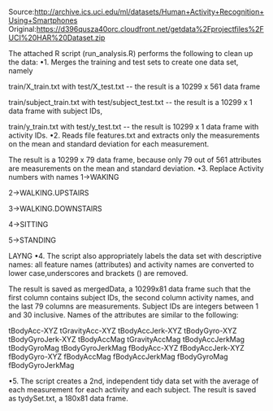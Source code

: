 Source:http://archive.ics.uci.edu/ml/datasets/Human+Activity+Recognition+Using+Smartphones
Original:https://d396qusza40orc.cloudfront.net/getdata%2Fprojectfiles%2FUCI%20HAR%20Dataset.zip 

The attached R script (run_analysis.R) performs the following to clean up the data:
•1. Merges the training and test sets to create one data set, namely

train/X_train.txt with test/X_test.txt -- the result is a 10299 x 561 data frame

train/subject_train.txt with test/subject_test.txt -- the result is a 10299 x 1 data frame with subject IDs,

train/y_train.txt with test/y_test.txt -- the result is 10299 x 1 data frame with activity IDs.
•2. Reads file features.txt and extracts only the measurements on the mean and standard deviation for each measurement.

The result is a 10299 x 79 data frame, because only 79 out of 561 attributes are measurements on the mean and standard deviation.
•3. Replace Activity numbers with names 
1->WAKING

2->WALKING.UPSTAIRS

3->WALKING.DOWNSTAIRS

4->SITTING

5->STANDING

LAYNG •4. The script also appropriately labels the data set with descriptive names: all feature names (attributes) and 
activity names are converted to lower case,underscores and brackets () are removed.

The result is saved as mergedData, a 10299x81 data frame such that the first column contains subject IDs, the second column
activity names, and the last 79 columns are measurements. Subject IDs are integers between 1 and 30 inclusive. Names of the 
attributes are similar to the following:

tBodyAcc-XYZ 
tGravityAcc-XYZ
tBodyAccJerk-XYZ
tBodyGyro-XYZ
tBodyGyroJerk-XYZ
tBodyAccMag
tGravityAccMag
tBodyAccJerkMag 
tBodyGyroMag
tBodyGyroJerkMag
fBodyAcc-XYZ
fBodyAccJerk-XYZ 
fBodyGyro-XYZ
fBodyAccMag
fBodyAccJerkMag
fBodyGyroMag 
fBodyGyroJerkMag


•5. The script creates a 2nd, independent tidy data set with the average of each measurement for each activity and each subject.
The result is saved as tydySet.txt, a 180x81 data frame. 
